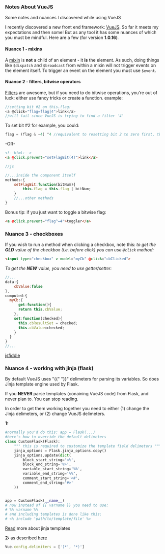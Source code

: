 ### Notes About VueJS
Some notes and nuances I discovered while using VueJS

I recently discovered a new front end framework: [VueJS](http://vuejs.org/). So far it meets my expectations and then some! But as any tool it has some nuances of which you must be mindful. Here are a few (for version **1.0.16**).

#### Nuance 1 - mixins
A [mixin](http://vuejs.org/guide/mixins.html) is **not** a child of an element - it **is** the element. As such, doing things like `$dispatch` and `$broadcast` from within a mixin will not trigger events on the element itself. To trigger an event on the element you must use `$event`.

#### Nuance 2 - filters, bitwise operators
[Filters](http://vuejs.org/api/#Filters) are awesome, but if you need to do bitwise operations, you're out of luck: either use fancy tricks or create a function.
example:

```javascript
//setting bit #2 on this.flag:
<a @click="flag=flag|4">link</a>
//will fail since VueJS is trying to find a filter '4'
```
To set bit #2 for example, you could:
```javascript
flag = (flag & ~4) ^4 //equivalent to resetting bit 2 to zero first, then setting it to 1 through XOR
```
-OR-
```html
<!--html:-->
<a @click.prevent="setFlagBit(4)">link</a>
```
```javascript
//js

//...inside the component itself
methods:{
	setFlagBit:function(bitNum){
		this.flag = this.flag | bitNum;
	}
	//...other methods
}
```
Bonus tip: if you just want to toggle a bitwise flag:
```html
<a @click.prevent="flag^=4">toggler</a>
```

### Nuance 3 - checkboxes

If you wish to run a method when clicking a checkbox, note this:
_to get the **OLD** value of the checkbox (i.e. before click) you can use `@click` method:_
```html
<input type="checkbox" v-model="myCb" @click="cbClicked">
```
_To get the **NEW** value, you need to use getter/setter:_
```javascript
//...
data:{
	cbValue:false
},
computed:{
  myCb:{
	  get:function(){
	  return this.cbValue;
	},
	set:function(checked){
	  this.cbResultSet = checked;
	  this.cbValue=checked;
	}
  }
}
//...
```
[jsfiddle](https://jsfiddle.net/ecq21wjq/)

### Nuance 4 - working with jinja (flask)

By default VueJS uses "{{" "}}" delimeters for parsing its variables. So does Jinja template engine used by Flask.

If you **NEVER** parse templates (conaining VueJS code) from Flask, and never plan to. You can stop reading.

In order to get them working together you need to either (1) change the Jinja delimeters, or (2) change VueJS delimeters.

**1:**
```python
#normally you'd do this: app = Flask(...)
#here's how to override the default delimeters
class CustomFlask(Flask):
	""" this is required to customize the template field delimeters """
	jinja_options = Flask.jinja_options.copy()
	jinja_options.update(dict(
		block_start_string='<%',
		block_end_string='%>',
		variable_start_string='%%',
		variable_end_string='%%',
		comment_start_string='<#',
		comment_end_string='#>'
	))


app = CustomFlask(__name__)
# now instead of {{ varname }} you need to use:
# %% varname %%
# and including templates is done like this:
# <% include 'path/to/template/file' %>
```
[Read](http://jinja.pocoo.org/docs/dev/templates/) more about jinja templates


**2:** as described [here](http://vuejs.org/api/#delimiters)
```javascript
Vue.config.delimiters = ['(*', '*)']
```

